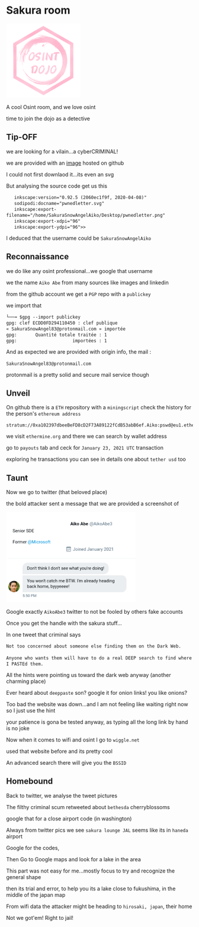 # Sakura room

<img src="sakura.png" alt="sakura" width=200/>

A cool Osint room, and we love osint

time to join the dojo as a detective

## Tip-OFF

we are looking for a vilain...a cyberCRIMINAL!

we are provided with an [image](https://raw.githubusercontent.com/OsintDojo/public/3f178408909bc1aae7ea2f51126984a8813b0901/sakurapwnedletter.svg) hosted on github

I could not first downlaod it...its even an svg

But analysing the source code get us this

```
   inkscape:version="0.92.5 (2060ec1f9f, 2020-04-08)"
   sodipodi:docname="pwnedletter.svg"
   inkscape:export-filename="/home/SakuraSnowAngelAiko/Desktop/pwnedletter.png"
   inkscape:export-xdpi="96"
   inkscape:export-ydpi="96">>
```
I deduced that the username could be `SakuraSnowAngelAiko`

## Reconnaissance
we do like any osint professional...we google that username

we the name `Aiko Abe` from many sources like images and linkedin

from the github account we get a `PGP` repo with a `publickey`

we import that

```
└──╼ $gpg --import publickey
gpg: clef ECDD0FD294110450 : clef publique « SakuraSnowAngel83@protonmail.com » importée
gpg:       Quantité totale traitée : 1
gpg:                     importées : 1
```

And as expected we are provided with origin info, the mail :  

`SakuraSnowAngel83@protonmail.com`

protonmail is a pretty solid and secure mail service though

## Unveil

On github there is a `ETH` repository with a `miningscript` check the history for the person's `ethereum address` 

```
stratum://0xa102397dbeeBeFD8cD2F73A89122fCdB53abB6ef.Aiko:pswd@eu1.ethermine.org:4444
```
we visit `ethermine.org` and there we can search by wallet address

go to `payouts` tab and ceck for `January 23, 2021 UTC` transaction

exploring he transactions you can see in details one about `tether usd` too

## Taunt

Now we go to twitter (that beloved place) 

the bold attacker sent a message that we are provided a screenshot of

<img src="screenshot.png" alt="sreenshot" width=350/>

Google exactly `AikoAbe3` twitter to not be fooled by others fake accounts

Once you get the handle with the sakura stuff...

In one tweet that criminal says

```
Not too concerned about someone else finding them on the Dark Web.

Anyone who wants them will have to do a real DEEP search to find where I PASTEd them.
```

All the hints were pointing us toward the dark web anyway (another charming place)

Ever heard about `deeppaste` son? google it for onion links! you like onions?

Too bad the website was down...and I am not feeling like waiting right now so I just use the hint

your patience is gona be tested anyway, as typing all the long link by hand is no joke 

Now when it comes to wifi and osint I go to `wiggle.net` 

used that website before and its pretty cool

An advanced search there will give you the `BSSID`

## Homebound

Back to twitter, we analyse the tweet pictures

The filthy criminal scum retweeted about `bethesda` cherryblossoms

google that for a close airport code (in washington) 

Always from twitter pics we see `sakura lounge JAL` seems like its in `haneda` airport

Google for the codes, 

Then Go to Google maps and look for a lake in the area

This part was not easy for me...mostly focus to try and recognize the general shape

then its trial and error, to help you its a lake close to fukushima, in the middle of the  japan map

From wifi data the attacker might be heading to `hirosaki, japan`, their home

Not we got'em! Right to jail!





